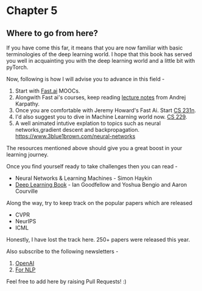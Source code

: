 # Chapter 5
## Where to go from here?

If you have come this far, it means that you are now familiar with basic terminologies of the deep learning world. I hope that this book has served you well in acquainting you with the deep learning world and a little bit with pyTorch.

Now, following is how I will advise you to advance in this field - 

1. Start with [Fast.ai](https://www.fast.ai/) MOOCs.
2. Alongwith Fast ai's courses, keep reading [lecture notes](http://cs231n.github.io/) from Andrej Karpathy.
3. Once you are comfortable with Jeremy Howard's Fast Ai. Start [CS 231n](https://www.youtube.com/watch?v=NfnWJUyUJYU&list=PLkt2uSq6rBVctENoVBg1TpCC7OQi31AlC).
4. I'd also suggest you to dive in Machine Learning world now. [CS 229](https://www.youtube.com/watch?v=UzxYlbK2c7E&list=PLA89DCFA6ADACE599).
5. A well animated intutive explation to topics such as neural networks,gradient descent and backpropagation. https://www.3blue1brown.com/neural-networks

The resources mentioned above should give you a great boost in your learning journey.

Once you find yourself ready to take challenges then you can read - 
- Neural Networks & Learning Machines - Simon Haykin
- [Deep Learning Book](https://www.deeplearningbook.org/) - Ian Goodfellow and Yoshua Bengio and Aaron Courville

Along the way, try to keep track on the popular papers which are released 
- CVPR
- NeurIPS
- ICML 

Honestly, I have lost the track here. 250+ papers were released this year. 

Also subscribe to the following newsletters - 
1. [OpenAI](https://openai.com/blog/) 
2. [For NLP](http://ruder.io/)

Feel free to add here by raising Pull Requests! :) 
